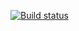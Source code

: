 [![Build status](https://ci.appveyor.com/api/projects/status/xhggn82d5tmodcfp?svg=true)](https://ci.appveyor.com/project/vicore6/patterns02)